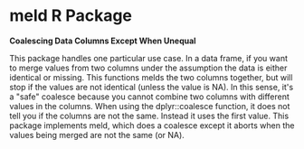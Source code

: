 # meld R Package

**Coalescing Data Columns Except When Unequal**

This package handles one particular use case. In a data frame,
  if you want to merge values from two columns under the assumption the data
  is either identical or missing. This functions melds the two columns together,
  but will stop if the values are not identical (unless the value is NA). In this
  sense, it's a "safe" coalesce because you cannot combine two columns with different
  values in the columns. When using the dplyr::coalesce function, it does not tell
  you if the columns are not the same. Instead it uses the first value. This package 
  implements meld, which does a coalesce except it aborts when the values being merged
  are not the same (or NA). 
